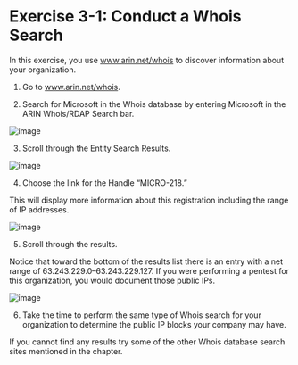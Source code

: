 # Exercise 3-1: Conduct a Whois Search

In this exercise, you use www.arin.net/whois to discover information about your
organization.

1. Go to www.arin.net/whois.

2. Search for Microsoft in the Whois database by entering Microsoft in the ARIN Whois/RDAP Search bar.

![image](https://github.com/user-attachments/assets/a8aac98b-5d77-4bb9-ab9c-ea0668051dce)

3. Scroll through the Entity Search Results.

![image](https://github.com/user-attachments/assets/3fd4f385-39ed-4c5a-9111-f745100b6226)

4. Choose the link for the Handle “MICRO-218.”

This will display more information about this registration including the range of IP addresses.

![image](https://github.com/user-attachments/assets/4a3de021-0ff0-4fc0-bfb3-b513bb7e135d)

5. Scroll through the results.

Notice that toward the bottom of the results list there is an entry with a net range of 63.243.229.0–63.243.229.127. If you were performing a pentest for this organization, you would document those public IPs.


![image](https://github.com/user-attachments/assets/9eb285d8-a7eb-41b3-a262-936ab5631391)


6. Take the time to perform the same type of Whois search for your organization to determine the public IP blocks your company may have.

If you cannot find any results try some of the other Whois database search sites mentioned in the chapter.
